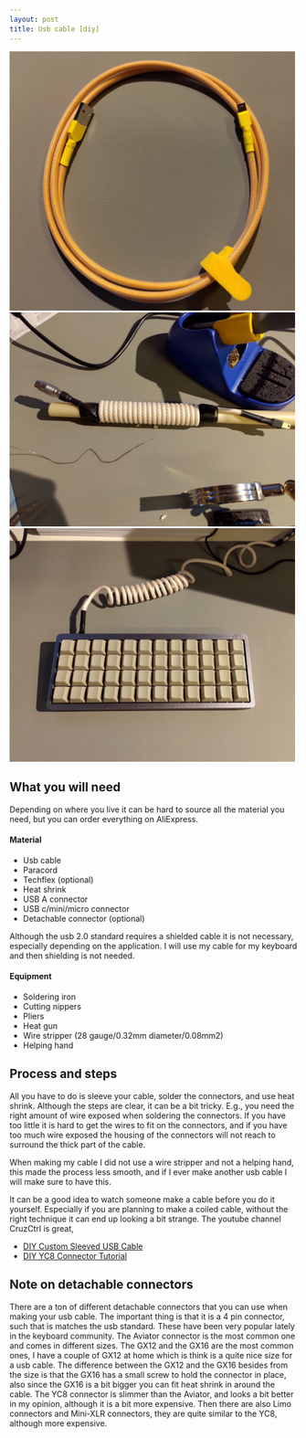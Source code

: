 ```yaml
---
layout: post
title: Usb cable [diy]
---
```


<img src="/images/cable.jpg" width="500">
<img src="/images/cable2.jpg" width="500">
<img src="/images/cable3.jpg" width="500">

## What you will need
Depending on where you live it can be hard to source all the material you need, but you can order
everything on AliExpress.

#### Material
* Usb cable
* Paracord
* Techflex (optional)
* Heat shrink
* USB A connector
* USB c/mini/micro connector
* Detachable connector (optional)

Although the usb 2.0 standard requires a shielded cable it is not necessary, especially depending
on the application. I will use my cable for my keyboard and then shielding is not needed.

#### Equipment
* Soldering iron
* Cutting nippers
* Pliers
* Heat gun
* Wire stripper (28 gauge/0.32mm diameter/0.08mm2)
* Helping hand

## Process and steps
All you have to do is sleeve your cable, solder the connectors, and use heat shrink. Although the
steps are clear, it can be a bit tricky. E.g., you need the right amount of wire exposed when
soldering the connectors. If you have too little it is hard to get the wires to fit on the
connectors, and if you have too much wire exposed the housing of the connectors will not reach to
surround the thick part of the cable.

When making my cable I did not use a wire stripper and not a helping hand, this made the process
less smooth, and if I ever make another usb cable I will make sure to have this.

It can be a good idea to watch someone make a cable before you do it yourself. Especially if you
are planning to make a coiled cable, without the right technique it can end up looking a bit
strange. The youtube channel CruzCtrl is great,

* [DIY Custom Sleeved USB Cable](https://www.youtube.com/watch?v=GCexLMPaNqo)
* [DIY YC8 Connector Tutorial](https://www.youtube.com/watch?v=hYEYLbw0Isk)

## Note on detachable connectors
There are a ton of different detachable connectors that you can use when making your usb
cable. The important thing is that it is a 4 pin connector, such that is matches the usb
standard. These have been very popular lately in the keyboard community. The Aviator connector is
the most common one and comes in different sizes. The GX12 and the GX16 are the most common ones,
I have a couple of GX12 at home which is think is a quite nice size for a usb cable. The
difference between the GX12 and the GX16 besides from the size is that the GX16 has a
small screw to hold the connector in place, also since the GX16 is a bit bigger you can fit heat
shrink in around the cable. The YC8 connector is slimmer than the Aviator, and looks a bit
better in my opinion, although it is a bit more expensive. Then there are also Limo connectors and
Mini-XLR connectors, they are quite similar to the YC8, although more expensive.

